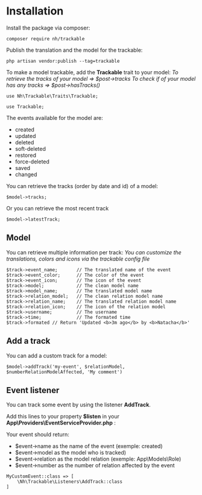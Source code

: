 # Installation

Install the package via composer:

```
composer require nh/trackable
```

Publish the translation and the model for the trackable:

```
php artisan vendor:publish --tag=trackable
```

To make a model trackable, add the **Trackable** trait to your model:
*To retrieve the tracks of your model => $post->tracks*
*To check if of your model has any tracks => $post->hasTracks()*

```
use Nh\Trackable\Traits\Trackable;

use Trackable;
```

The events available for the model are:
- created
- updated
- deleted
- soft-deleted
- restored
- force-deleted
- saved
- changed

You can retrieve the tracks (order by date and id) of a model:

```
$model->tracks;
```

Or you can retrieve the most recent track

```
$model->latestTrack;
```

## Model

You can retrieve multiple information per track:
*You can customize the translations, colors and icons via the trackable config file*

```
$track->event_name;       // The translated name of the event
$track->event_color;      // The color of the event
$track->event_icon;       // The icon of the event
$track->model;            // The clean model name
$track->model_name;       // The translated model name
$track->relation_model;   // The clean relation model name
$track->relation_name;    // The translated relation model name
$track->relation_icon;    // The icon of the relation model
$track->username;         // The username
$track->time;             // The formated time
$track->formated // Return 'Updated <b>3m ago</b> by <b>Natacha</b>'
```

## Add a track

You can add a custom track for a model:

```
$model->addTrack('my-event', $relationModel, $numberRelationModelAffected, 'My comment')
```


## Event listener

You can track some event by using the listener **AddTrack**.

Add this lines to your property **$listen** in your  **App\Providers\EventServiceProvider.php** :

Your event should return:
- $event->name as the name of the event (exemple: created)
- $event->model as the model who is tracked)
- $event->relation as the model relation (exemple: App\Models\Role)
- $event->number as the number of relation affected by the event

```
MyCustomEvent::class => [
    \Nh\Trackable\Listeners\AddTrack::class
]
```
